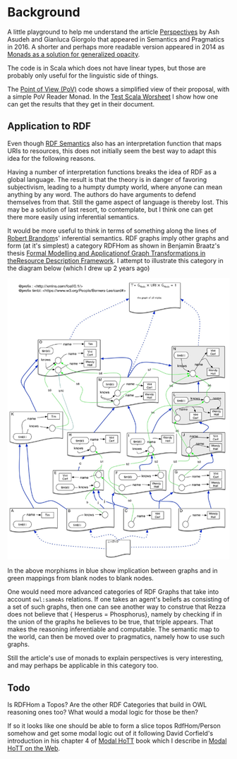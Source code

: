 # Background

A little playground to help me understand the article
[Perspectives](https://semprag.org/article/view/sp.9.21) by Ash Asudeh and Gianluca Giorgolo that appeared in Semantics and Pragmatics in 2016. A shorter and perhaps more readable version appeared in 2014 as [Monads as a solution for generalized opacity](https://www.aclweb.org/anthology/W14-1403/).

The code is in Scala which does not have linear types, but those are probably only useful for the linguistic side of things.

The [Point of View (PoV)](src/main/scala/PoV.scala) code shows a simplified view of their proposal, with a simple PoV Reader Monad. In the [Test Scala Worsheet](src/main/scala/Test.sc) I show how one can get the results that they get in their document.

## Application to RDF

Even though [RDF Semantics](https://www.w3.org/TR/rdf11-mt/) also has an interpretation function that maps URIs to resources, this does not initially seem the best way to adapt this idea for the following reasons.

 Having a number of interpretation functions breaks the idea of RDF as a global language. The result is that the theory is in danger of favoring subjectivism, leading to a humpty dumpty world, where anyone can mean anything by any word. The authors do have arguments to defend themselves from that. Still the game aspect of language is thereby lost. This may be a solution of last resort, to contemplate, but I think one can get there more easily using inferential semantics.
 
It would be more useful to think in terms of something along the lines of [Robert Brandom](https://www.pitt.edu/~rbrandom/)s' inferential semantics. RDF graphs imply other graphs and form (at it's simplest) a category RDFHom as shown in Benjamin Braatz's thesis [Formal Modelling and Applicationof Graph Transformations in theResource Description Framework](https://pdfs.semanticscholar.org/b8c8/5a3e7a04020259ec9a58c7e5563033f52844.pdf). I attempt to illustrate this category in the diagram below (which I drew up 2 years ago)
 
 ![attempt at illustration of the simple RDFHom category](img/RDFHom-TimBl.jpg)
 
 In the above morphisms in blue show implication between graphs and in green mappings from blank nodes to blank nodes. 
 
 One would need more advanced categories of RDF Graphs that take into account `owl:sameAs` relations. If one takes an agent's beliefs as consisting of a set of such graphs, then one can see another way to construe that Rezza does not believe that { Hesperus = Phosphorus}, namely by checking if in the union of the graphs he believes to be true, that triple appears. That makes the reasoning inferentiable and computable. The semantic map to the world, can then be moved over to pragmatics, namely how to use such graphs.
 
 Still the article's use of monads to explain perspectives is very interesting, and may perhaps be applicable in this category too.
 
 ## Todo
 
 Is RDFHom a Topos? Are the other RDF Categories that build in OWL reasoning ones too? What would a modal logic for those be then? 
 
 If so it looks like one should be able to form a slice topos RdfHom/Person somehow and get some modal logic out of it following David Corfield's introduction in his chapter 4 of [Modal HoTT](http://philsci-archive.pitt.edu/15260/) book which I describe in [Modal HoTT on the Web](https://medium.com/@bblfish/modal-hott-on-the-web-2f4f7996b41f).
 
 
 
